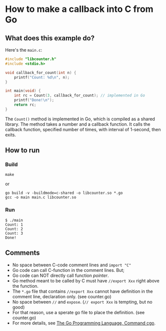 # How to make a callback into C from Go

## What does this example do?
Here's the `main.c`:
```c
#include "libcounter.h"
#include <stdio.h>

void callback_for_count(int n) {
    printf("Count: %d\n", n);
}

int main(void) {
    int rc = Count(3, callback_for_count); // implemented in Go
    printf("Done!\n");
    return rc;
}

```
The `Count()` method is implemented in Go, which is compiled as a shared library. The
method takes a number and a callback function. It calls the callback function, specified
number of times, with interval of 1-second, then exits.

## How to run
### Build
```
make
```

or

```
go build -v -buildmode=c-shared -o libcounter.so *.go
gcc -o main main.c libcounter.so
```

### Run
```
$ ./main
Count: 1
Count: 2
Count: 3
Done!
```

## Comments
* No space between C-code comment lines and `import "C"`
* Go code can call C-function in the comment lines. But;
* Go code can NOT directly call function *pointer*.
* Go method meant to be called by C must have `//export Xxx` right above the function.
* The `*.go` file that contains `//export Xxx` cannot have definition in the comment line, declaration only. (see counter.go)
* No space between `//` and `expose`. (`// export Xxx` is tempting, but no good)
* For that reason, use a sperate go file to place the definition. (see counter.go)
* For more details, see [The Go Programming Language, Command cgo](https://golang.org/cmd/cgo/).


